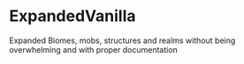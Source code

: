 # ExpandedVanilla
Expanded Biomes, mobs, structures and realms without being overwhelming and with proper documentation
